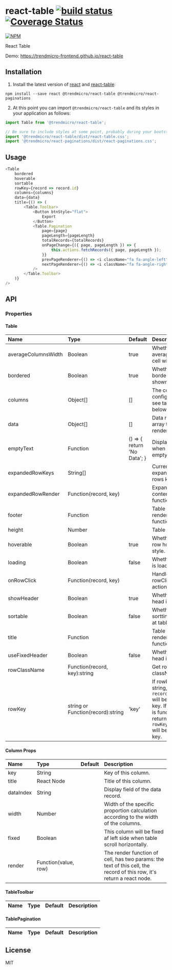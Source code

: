 # react-table [![build status](https://travis-ci.org/trendmicro-frontend/react-table.svg?branch=master)](https://travis-ci.org/trendmicro-frontend/react-table) [![Coverage Status](https://coveralls.io/repos/github/trendmicro-frontend/react-table/badge.svg?branch=master)](https://coveralls.io/github/trendmicro-frontend/react-table?branch=master)

[![NPM](https://nodei.co/npm/@trendmicro/react-table.png?downloads=true&stars=true)](https://nodei.co/npm/@trendmicro/react-table/)

React Table

Demo: https://trendmicro-frontend.github.io/react-table

## Installation

1. Install the latest version of [react](https://github.com/facebook/react) and [react-table](https://github.com/trendmicro-frontend/react-table):

  ```
  npm install --save react @trendmicro/react-table @trendmicro/react-paginations
  ```

2. At this point you can import `@trendmicro/react-table` and its styles in your application as follows:

  ```js
  import Table from '@trendmicro/react-table';

  // Be sure to include styles at some point, probably during your bootstraping
  import '@trendmicro/react-table/dist/react-table.css';
  import '@trendmicro/react-paginations/dist/react-paginations.css';
  ```

## Usage

```js
<Table
    bordered
    hoverable
    sortable
    rowKey={record => record.id}
    columns={columns}
    data={data}
    title={() => (
        <Table.Toolbar>
            <Button btnStyle="flat">
                Export
            </Button>
            <Table.Pagination
                page={page}
                pageLength={pageLength}
                totalRecords={totalRecords}
                onPageChange={({ page, pageLength }) => {
                    this.actions.fetchRecords({ page, pageLength });
                }}
                prevPageRenderer={() => <i className="fa fa-angle-left" />}
                nextPageRenderer={() => <i className="fa fa-angle-right" />}
            />
        </Table.Toolbar>
    )}
/>
```


## API

### Properties

#### Table

Name                | Type                              | Default | Description
:---                | :---                              | :------ | :----------
averageColumnsWidth | Boolean                           | true    | Whether average table cell width.
bordered            | Boolean                           | true    | Whether table border is shown.
columns             | Object[]                          | []      | The columns config of table, see table below.
data                | Object[]                          | []      | Data record array to be rendered.
emptyText           | Function                          | () => { return 'No Data'; } | Display text when data is empty.
expandedRowKeys     | String[]                          |         | Current expanded rows keys.
expandedRowRender   | Function(record, key)             |         | Expanded content render function.
footer              | Function                          |         | Table footer render function.
height              | Number                            |         | Table height.
hoverable           | Boolean                           | true    | Whether use row hover style.
loading             | Boolean                           | false   | Whether table is loading.
onRowClick          | Function(record, key)             |         | Handle rowClick action.
showHeader          | Boolean                           | true    | Whether table head is shown.
sortable            | Boolean                           | false   | Whether use sortting event at table head.
title               | Function                          |         | Table title render function.
useFixedHeader      | Boolean                           | false   | Whether table head is fixed.
rowClassName        | Function(record, key):string      |         | Get row's className.
rowKey              | string or Function(record):string | 'key'   | If rowKey is string, `record[rowKey]` will be used as key. If rowKey is function, the return value of `rowKey(record)` will be use as key.

#### Column Props

Name      | Type                 | Default | Description
:---      | :---                 | :------ | :----------
key       | String               |         | Key of this column.
title     | React Node           |         | Title of this column.
dataIndex | String               |         | Display field of the data record.
width     | Number               |         | Width of the specific proportion calculation according to the width of the columns.
fixed     | Boolean              |         | This column will be fixed af left side when table scroll horizontally.
render    | Function(value, row) |         | The render function of cell, has two params: the text of this cell, the record of this row, it's return a react node.

#### TableToolbar

Name | Type | Default | Description 
:--- | :--- | :------ | :----------

#### TablePagination

Name | Type | Default | Description 
:--- | :--- | :------ | :----------

## License

MIT
